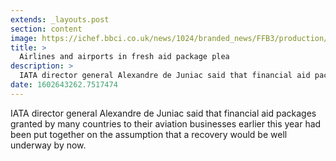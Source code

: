 ```yaml
--- 
extends: _layouts.post 
section: content 
image: https://ichef.bbci.co.uk/news/1024/branded_news/FFB3/production/_114895456_a8991d40-328b-477a-8bcd-a348366c863e.jpg 
title: > 
  Airlines and airports in fresh aid package plea 
description: > 
  IATA director general Alexandre de Juniac said that financial aid packages granted by many countries to their aviation businesses earlier this year had been put together on the assumption that a recovery would be well underway by now. 
date: 1602643262.7517474 
--- 
```

IATA director general Alexandre de Juniac said that financial aid packages granted by many countries to their aviation businesses earlier this year had been put together on the assumption that a recovery would be well underway by now.